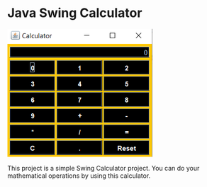 <h1>Java Swing Calculator</h1>

![Calculator Image](Calculator.png)

This project is a simple Swing Calculator project. You can do your mathematical operations by using this calculator.
